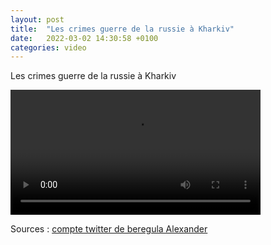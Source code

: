 ```yaml
---
layout: post
title:  "Les crimes guerre de la russie à Kharkiv"
date:   2022-03-02 14:30:58 +0100
categories: video
---
```


Les crimes guerre de la russie à Kharkiv


<video controls width="400">
    <source src="/assets/videos/Putin-crime-in-Kharkiv.webm"
            type="video/webm">
    <source src="/assets/videos/Putin-crime-in-Kharkiv.mp4"
            type="video/mp4">
    Sorry, your browser doesn't support embedded videos.
</video>

<!--<iframe width="560" height="315" src="https://www.youtube.com/embed/YYJCODB0cLM" title="YouTube video player" frameborder="0" allow="accelerometer; autoplay; clipboard-write; encrypted-media; gyroscope; picture-in-picture" allowfullscreen></iframe>-->

Sources : <a href="https://twitter.com/nftsplanet/status/1499023547402002432">compte twitter de beregula Alexander</a>